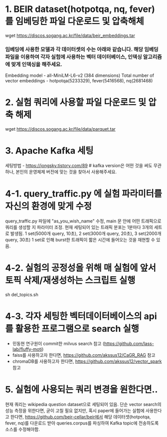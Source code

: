 # 1. BEIR dataset(hotpotqa, nq, fever)를 임베딩한 파일 다운로드 및 압축해체
wget https://discos.sogang.ac.kr/file/data/beir_embeddings.tar

### 임베딩에 사용한 모델과 각 데이터셋의 수는 아래와 같습니다. 해당 임베딩 파일을 이용하여 각자 실험에 사용하는 벡터 데이터베이스, 인덱싱 알고리즘에 맞게 인덱싱을 해주세요.
Embedding model - all-MiniLM-L6-v2 (384 dimensions)
Total number of vector embeddings - hotpotqa(5233329), fever(5416568), nq(2681468)

# 2. 실험 쿼리에 사용할 파일 다운로드 및 압축 해제
wget https://discos.sogang.ac.kr/file/data/parquet.tar

# 3. Apache Kafka 세팅
세팅방법 - https://jongsky.tistory.com/89   # kafka version은 어떤 것을 써도 무관하나, 본인의 운영체제 버전에 맞는 것을 찾아서 사용해주세요.

# 4-1. query_traffic.py 에 실험 파라미터를 자신의 환경에 맞게 수정
query_traffic.py 파일에 "as_you_wish_name" 수정, main 문 안에 어떤 트래픽으로 쿼리를 생성할 지 파라미터 조정.
현재 세팅되어 있는 트래픽 분포는 1분마다 3개의 세트로 발생됨. 1 set(5000개 query, 10초), 2 set(3000개 query, 20초), 3 set(2000개 query, 30초) 
1 set로 인해 burst한 트래픽이 짧은 시간에 들어오는 것을 재현할 수 있음.

# 4-2. 실험의 공정성을 위해 매 실험에 앞서 토픽 삭제/재생성하는 스크립트 실행
sh del_topics.sh

# 4-3. 각자 세팅한 벡터데이터베이스의 api를 활용한 프로그램으로 search 실행
  - 민동현 연구원이 commit한 milvus search 참고 (https://github.com/lass-lab/fluffy-moti)
  - faiss를 사용하고자 한다면, https://github.com/akssus12/CaGR_RAG 참고
  - chromaDB를 사용하고자 한다면, https://github.com/akssus12/vector_spark 참고

# 5. 실험에 사용되는 쿼리 변경을 원한다면..
현재 쿼리는 wikipedia question dataset으로 세팅되어 있음. 단순 vector search의 성능 측정을 위한다면, 굳이 고칠 필요 없지만, 혹시 paper에 들어가는 실험에 사용한다고 한다면,
https://github.com/beir-cellar/beir에서 해당 데이터셋(hotpotqa, fever, nq)를 다운로드 받아 queries.corpus를 파싱하여 Kafka topic에 전송하도록 소스를 수정해야함.
